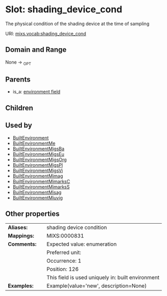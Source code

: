 
# Slot: shading_device_cond


The physical condition of the shading device at the time of sampling

URI: [mixs.vocab:shading_device_cond](https://w3id.org/mixs/vocab/shading_device_cond)


## Domain and Range

None ->  <sub>OPT</sub> 

## Parents

 *  is_a: [environment field](environment_field.md)

## Children


## Used by

 * [BuiltEnvironment](BuiltEnvironment.md)
 * [BuiltEnvironmentMe](BuiltEnvironmentMe.md)
 * [BuiltEnvironmentMigsBa](BuiltEnvironmentMigsBa.md)
 * [BuiltEnvironmentMigsEu](BuiltEnvironmentMigsEu.md)
 * [BuiltEnvironmentMigsOrg](BuiltEnvironmentMigsOrg.md)
 * [BuiltEnvironmentMigsPl](BuiltEnvironmentMigsPl.md)
 * [BuiltEnvironmentMigsVi](BuiltEnvironmentMigsVi.md)
 * [BuiltEnvironmentMimag](BuiltEnvironmentMimag.md)
 * [BuiltEnvironmentMimarksC](BuiltEnvironmentMimarksC.md)
 * [BuiltEnvironmentMimarksS](BuiltEnvironmentMimarksS.md)
 * [BuiltEnvironmentMisag](BuiltEnvironmentMisag.md)
 * [BuiltEnvironmentMiuvig](BuiltEnvironmentMiuvig.md)

## Other properties

|  |  |  |
| --- | --- | --- |
| **Aliases:** | | shading device condition |
| **Mappings:** | | MIXS:0000831 |
| **Comments:** | | Expected value: enumeration |
|  | | Preferred unit:  |
|  | | Occurrence: 1 |
|  | | Position: 126 |
|  | | This field is used uniquely in: built environment |
| **Examples:** | | Example(value='new', description=None) |

